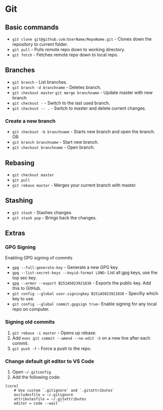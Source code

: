 # Git

## Basic commands

- `git clone git@github.com:UserName/RepoName.git` - Clones down the repository to current folder.
- `git pull` - Pulls remote repo down to working directory.
- `git fetch` - Fetches remote repo down to local repo.

## Branches

- `git branch` - List branches.
- `git branch -d branchname` - Deletes branch.
- `git checkout master` `git merge branchname` - Update master with new branch
- `git checkout -` - Switch to the last used branch.
- `git checkout -- .` - Switch to master and delete current changes.

### Create a new branch

- `git checkout -b branchname` - Starts new branch and open the branch.
  OR
- `git branch branchname` - Start new branch.
- `git checkout branchname` - Open branch.

## Rebasing

- `git checkout master`
- `git pull`
- `git rebase master` - Merges your current branch with master.

## Stashing

- `git stash` - Stashes changes.
- `git stash pop` - Brings back the changes.

## Extras

### GPG Signing

Enabling GPG signing of commits

- `gpg --full-generate-key` - Generate a new GPG key.
- `gpg --list-secret-keys --keyid-format LONG`- List all gpg keys, use the top sec key.
- `gpg --armor --export B251A5023921838` - Exports the public key. Add this to GitHub.
- `git config --global user.signingkey B251A5023921838` - Specifiy which key to use.
- `git config --global commit.gpgsign true`- Enable signing for any local repo on computer.

### Signing old commits

1. `git rebase -i master` - Opens up rebase.
2. Add `exec git commit --amend --no-edit -S` on a new line after each commit.
3. `git push -f` - Force a push to the repo.

### Change default git editor to VS Code

1. Open `~/.gitconfig`
2. Add the following code:

````
[core]
    # Use custom `.gitignore` and `.gitattributes`
    excludesfile = ~/.gitignore
    attributesfile = ~/.gitattributes
    editor = code --wait```
````
